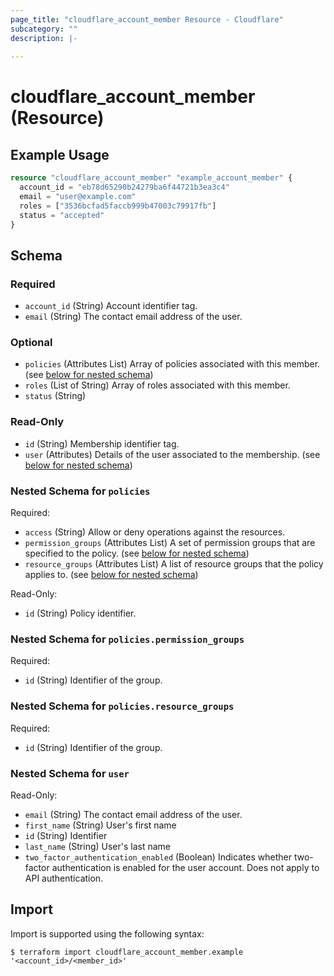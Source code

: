 ```yaml
---
page_title: "cloudflare_account_member Resource - Cloudflare"
subcategory: ""
description: |-
  
---
```


# cloudflare_account_member (Resource)



## Example Usage

```terraform
resource "cloudflare_account_member" "example_account_member" {
  account_id = "eb78d65290b24279ba6f44721b3ea3c4"
  email = "user@example.com"
  roles = ["3536bcfad5faccb999b47003c79917fb"]
  status = "accepted"
}
```

<!-- schema generated by tfplugindocs -->
## Schema

### Required

- `account_id` (String) Account identifier tag.
- `email` (String) The contact email address of the user.

### Optional

- `policies` (Attributes List) Array of policies associated with this member. (see [below for nested schema](#nestedatt--policies))
- `roles` (List of String) Array of roles associated with this member.
- `status` (String)

### Read-Only

- `id` (String) Membership identifier tag.
- `user` (Attributes) Details of the user associated to the membership. (see [below for nested schema](#nestedatt--user))

<a id="nestedatt--policies"></a>
### Nested Schema for `policies`

Required:

- `access` (String) Allow or deny operations against the resources.
- `permission_groups` (Attributes List) A set of permission groups that are specified to the policy. (see [below for nested schema](#nestedatt--policies--permission_groups))
- `resource_groups` (Attributes List) A list of resource groups that the policy applies to. (see [below for nested schema](#nestedatt--policies--resource_groups))

Read-Only:

- `id` (String) Policy identifier.

<a id="nestedatt--policies--permission_groups"></a>
### Nested Schema for `policies.permission_groups`

Required:

- `id` (String) Identifier of the group.


<a id="nestedatt--policies--resource_groups"></a>
### Nested Schema for `policies.resource_groups`

Required:

- `id` (String) Identifier of the group.



<a id="nestedatt--user"></a>
### Nested Schema for `user`

Read-Only:

- `email` (String) The contact email address of the user.
- `first_name` (String) User's first name
- `id` (String) Identifier
- `last_name` (String) User's last name
- `two_factor_authentication_enabled` (Boolean) Indicates whether two-factor authentication is enabled for the user account. Does not apply to API authentication.

## Import

Import is supported using the following syntax:

```shell
$ terraform import cloudflare_account_member.example '<account_id>/<member_id>'
```
